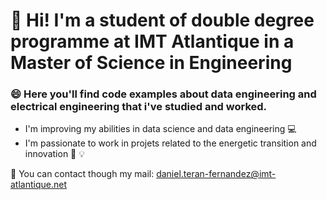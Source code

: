 # :wave: Hi! I'm a student of double degree programme at IMT Atlantique in a Master of Science in Engineering

### :smile: Here you'll find code examples about data engineering and electrical engineering that i've studied and worked.
- I'm improving my abilities in data science and data engineering :computer:
- I'm passionate to work in projets related to the energetic transition and innovation :book: :bulb:

:email: You can contact though my mail: daniel.teran-fernandez@imt-atlantique.net


